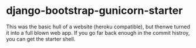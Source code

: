 django-bootstrap-gunicorn-starter
=================================

This was the basic hull of a website (heroku compatible), but thenwe turned it into a full blown web app. 
If you go far back enough in the commit histroy, you can get the starter shell.